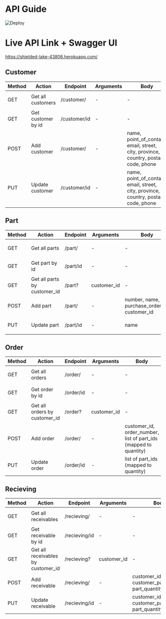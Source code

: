 # API Guide
![Deploy](https://github.com/Dieform-Automation/API/workflows/Deploy/badge.svg)


# Live API Link + Swagger UI
https://shielded-lake-43806.herokuapp.com/

## Customer
| Method | Action | Endpoint  | Arguments | Body | Complete |
|---|---|---|---|---|:---:|
|GET | Get all customers | /customer/ | - | - | <ul><li>- [x] </li></ul> |
|GET | Get customer by id |  /customer/id | - | - | <ul><li>- [x] </li></ul>  |
|POST| Add customer | /customer/ | -  | name, point_of_contact, email, street, city, province, country, postal code, phone | <ul><li>- [x] </li></ul>  |
|PUT| Update customer | /customer/id | - | name, point_of_contact, email, street, city, province, country, postal code, phone | <ul><li>- [x] </li></ul>  |

## Part
| Method | Action | Endpoint  | Arguments | Body | Complete |
|---|---|---|---|---|:---:|
|GET | Get all parts | /part/ | - | - | <ul><li>- [x] </li></ul> |
|GET | Get part by id |  /part/id | - | - | <ul><li>- [x] </li></ul>  |
|GET | Get all parts by customer_id |  /part? | customer_id | - | <ul><li>- [x] </li></ul>  |
|POST| Add part | /part/ | - | number, name, purchase_order_id, customer_id | <ul><li>- [x] </li></ul>  |
|PUT| Update part | /part/id | - | name | <ul><li>- [x] </li></ul>  |

## Order
| Method | Action | Endpoint  | Arguments | Body | Complete |
|---|---|---|---|---|:---:|
|GET | Get all orders | /order/ | - | - | <ul><li>- [x] </li></ul> |
|GET | Get order by id |  /order/id | - | - | <ul><li>- [x] </li></ul>  |
|GET | Get all orders by customer_id |  /order? | customer_id | - | <ul><li>- [x] </li></ul>  |
|POST| Add order | /order/ | - | customer_id, order_number, list of part_ids (mapped to quantity) | <ul><li>- [x] </li></ul>  |
|PUT| Update order | /order/id | - | list of part_ids (mapped to quantity) | <ul><li>- [x] </li></ul>  |

## Recieving
| Method | Action | Endpoint  | Arguments | Body | Complete |
|---|---|---|---|---|:---:|
|GET | Get all receivables | /recieving/ | - | - | <ul><li>- [x] </li></ul> |
|GET | Get receivable by id |  /recieving/id | - | - | <ul><li>- [x] </li></ul>  |
|GET | Get all receivables by customer_id |  /recieving? | customer_id | - | <ul><li>- [x] </li></ul>  |
|POST| Add receivable | /recieving/ | - | customer_id, part_id, customer_packing_slip, part_quantity, date* | <ul><li>- [x] </li></ul>  |
|PUT| Update receivable | /recieving/id | - | customer_id, part_id, customer_packing_slip, part_quantity, date | <ul><li>- [x] </li></ul>  |
